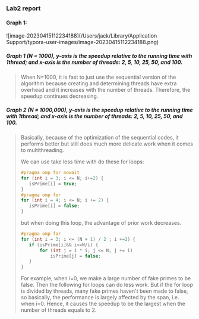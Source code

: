 ### Lab2 report

#### Graph 1:

![image-20230415112234188](/Users/jack/Library/Application Support/typora-user-images/image-20230415112234188.png)

##### Graph 1 (N = 1000), y-axis is the speedup relative to the running time with 1thread; and x-axis is the number of threads: 2, 5, 10, 25, 50, and 100.

>When N=1000, it is fast to just use the sequential version of the algorithm because creating and determining threads have extra overhead and it increases with the number of threads. Therefore, the speedup continues decreasing.

##### Graph 2 (N = 1000,000), y-axis is the speedup relative to the running time with 1thread; and x-axis is the number of threads: 2, 5, 10, 25, 50, and 100.

>Basically, because of the optimization of the sequential codes, it performs better but still does much more delicate work when it comes to multithreading. 
>
>We can use take less time with do these for loops:
>
>```c++
>#pragma omp for nowait
>for (int i = 3; i <= N; i+=2) {
>    isPrime[i] = true;
>}
>#pragma omp for
>for (int i = 4; i <= N; i += 2) {
>    isPrime[i] = false;
>}
>```
>
>but when doing this loop, the advantage of prior work decreases.
>
>```c++
>#pragma omp for
>for (int i = 3; i <= (N + 1) / 2 ; i +=2) {
>    if (isPrime[i]&& i<=N/i) {
>        for (int j = i * i; j <= N; j += i)
>            isPrime[j] = false;
>    }
>}
>```
>
>For example, when i=0, we make a large number of fake primes to be false. Then the following for loops can do less work. But if the for loop is divided by threads, many fake primes haven't been made to false, so basically, the performance is largely affected by the span, i.e. when i=0. Hence, it causes the speedup to be the largest when the number of threads equals to 2.
